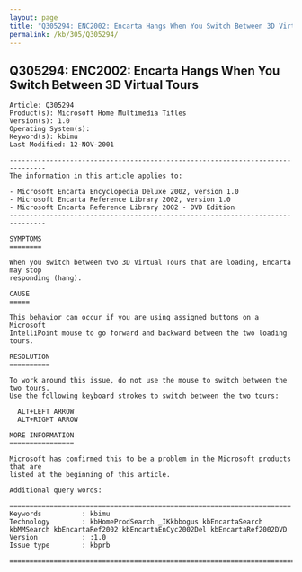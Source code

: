 ```yaml
---
layout: page
title: "Q305294: ENC2002: Encarta Hangs When You Switch Between 3D Virtual Tours"
permalink: /kb/305/Q305294/
---
```


## Q305294: ENC2002: Encarta Hangs When You Switch Between 3D Virtual Tours

	Article: Q305294
	Product(s): Microsoft Home Multimedia Titles
	Version(s): 1.0
	Operating System(s): 
	Keyword(s): kbimu
	Last Modified: 12-NOV-2001
	
	-------------------------------------------------------------------------------
	The information in this article applies to:
	
	- Microsoft Encarta Encyclopedia Deluxe 2002, version 1.0 
	- Microsoft Encarta Reference Library 2002, version 1.0 
	- Microsoft Encarta Reference Library 2002 - DVD Edition 
	-------------------------------------------------------------------------------
	
	SYMPTOMS
	========
	
	When you switch between two 3D Virtual Tours that are loading, Encarta may stop
	responding (hang).
	
	CAUSE
	=====
	
	This behavior can occur if you are using assigned buttons on a Microsoft
	IntelliPoint mouse to go forward and backward between the two loading tours.
	
	RESOLUTION
	==========
	
	To work around this issue, do not use the mouse to switch between the two tours.
	Use the following keyboard strokes to switch between the two tours:
	
	  ALT+LEFT ARROW
	  ALT+RIGHT ARROW
	
	MORE INFORMATION
	================
	
	Microsoft has confirmed this to be a problem in the Microsoft products that are
	listed at the beginning of this article.
	
	Additional query words:
	
	======================================================================
	Keywords          : kbimu 
	Technology        : kbHomeProdSearch _IKkbbogus kbEncartaSearch kbMMSearch kbEncartaRef2002 kbEncartaEnCyc2002Del kbEncartaRef2002DVD
	Version           : :1.0
	Issue type        : kbprb
	
	=============================================================================
	
